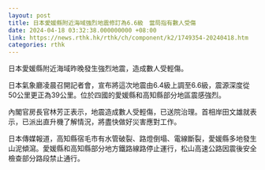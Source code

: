 ```yaml
---
layout: post
title: 日本愛媛縣附近海域強烈地震修訂為6.6級　當局指有數人受傷
date: 2024-04-18 03:32:38.000000000 +08:00
link: https://news.rthk.hk/rthk/ch/component/k2/1749354-20240418.htm
categories: rthk
---
```


日本愛媛縣附近海域昨晚發生強烈地震，造成數人受輕傷。

日本氣象廳凌晨召開記者會，宣布將這次地震由6.4級上調至6.6級，震源深度從50公里更正為39公里。位於四國的愛媛縣和高知縣部分地區震感強烈。

內閣官房長官林芳正表示，地震造成數人受輕傷，已送院治理。首相岸田文雄就表示，已派出直升機了解情況，將盡快做好災害應對工作。

日本傳媒報道，高知縣宿毛市有水管破裂、路燈倒塌、電線斷裂，愛媛縣多地發生山泥傾瀉。愛媛縣和高知縣部分地方鐵路線路停止運行，松山高速公路因震後安全檢查部分路段禁止通行。
